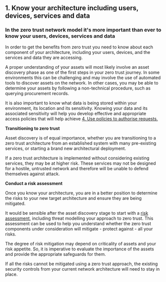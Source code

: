 ## 1\. Know your architecture including users, devices, services and data

### In the zero trust network model it\'s more important than ever to know your users, devices, services and data

In order to get the benefits from zero trust you need to know about each component of your architecture, including your users, devices, and the services and data they are accessing.

A proper understanding of your assets will most likely involve an asset discovery phase as one of the first steps in your zero trust journey. In some environments this can be challenging and may involve the use of automated tools to discover assets on the network. In other cases, you may be able to determine your assets by following a non-technical procedure, such as querying procurement records.

It is also important to know what data is being stored within your environment, its location and its sensitivity. Knowing your data and its associated sensitivity will help you develop effective and appropriate access policies that will help achieve [4. Use policies to authorise requests.](4-Use-policies-to-authorise-requests.md)

**Transitioning to zero trust**

Asset discovery is of equal importance, whether you are transitioning to a zero trust architecture from an established system with many pre-existing services, or starting a brand new architectural deployment.

If a zero trust architecture is implemented without considering existing services, they may be at higher risk. These services may not be designed for a hostile, untrusted network and therefore will be unable to defend themselves against attack.

**Conduct a risk assessment**

Once you know your architecture, you are in a better position to determine the risks to your new target architecture and ensure they are being mitigated.

It would be sensible after the asset discovery stage to start with a [risk assessment](https://www.ncsc.gov.uk/collection/risk-management-collection), including threat modelling your approach to zero trust. This assessment can be used to help you understand whether the zero trust components under consideration will mitigate - protect against - all your risks.

The degree of risk mitigation may depend on criticality of assets and your risk appetite. So, it is imperative to evaluate the importance of the assets and provide the appropriate safeguards for them.

If all the risks cannot be mitigated using a zero trust approach, the existing security controls from your current network architecture will need to stay in place.
